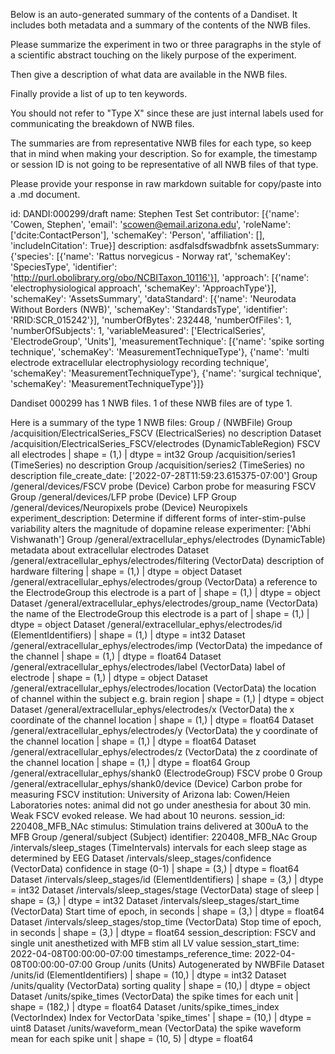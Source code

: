 
Below is an auto-generated summary of the contents of a Dandiset. It includes both metadata and a summary of the contents of the NWB files.

Please summarize the experiment in two or three paragraphs in the style of a scientific abstract touching on the likely purpose of the experiment.

Then give a description of what data are available in the NWB files.

Finally provide a list of up to ten keywords.

You should not refer to "Type X" since these are just internal labels used for communicating the breakdown of NWB files.

The summaries are from representative NWB files for each type, so keep that in mind when making your description. So for example, the timestamp or session ID is not going to be representative of all NWB files of that type.

Please provide your response in raw markdown suitable for copy/paste into a .md document.


id: DANDI:000299/draft
name: Stephen Test Set
contributor: [{'name': 'Cowen, Stephen', 'email': 'scowen@email.arizona.edu', 'roleName': ['dcite:ContactPerson'], 'schemaKey': 'Person', 'affiliation': [], 'includeInCitation': True}]
description: asdfalsdfswadbfnk
assetsSummary: {'species': [{'name': 'Rattus norvegicus - Norway rat', 'schemaKey': 'SpeciesType', 'identifier': 'http://purl.obolibrary.org/obo/NCBITaxon_10116'}], 'approach': [{'name': 'electrophysiological approach', 'schemaKey': 'ApproachType'}], 'schemaKey': 'AssetsSummary', 'dataStandard': [{'name': 'Neurodata Without Borders (NWB)', 'schemaKey': 'StandardsType', 'identifier': 'RRID:SCR_015242'}], 'numberOfBytes': 232448, 'numberOfFiles': 1, 'numberOfSubjects': 1, 'variableMeasured': ['ElectricalSeries', 'ElectrodeGroup', 'Units'], 'measurementTechnique': [{'name': 'spike sorting technique', 'schemaKey': 'MeasurementTechniqueType'}, {'name': 'multi electrode extracellular electrophysiology recording technique', 'schemaKey': 'MeasurementTechniqueType'}, {'name': 'surgical technique', 'schemaKey': 'MeasurementTechniqueType'}]}

Dandiset 000299 has 1 NWB files.
1 of these NWB files are of type 1.


Here is a summary of the type 1 NWB files:
  Group / (NWBFile) 
  Group /acquisition/ElectricalSeries_FSCV (ElectricalSeries) no description
  Dataset /acquisition/ElectricalSeries_FSCV/electrodes (DynamicTableRegion) FSCV all electrodes | shape = (1,) | dtype = int32
  Group /acquisition/series1 (TimeSeries) no description
  Group /acquisition/series2 (TimeSeries) no description
  file_create_date: ['2022-07-28T11:59:23.615375-07:00']
  Group /general/devices/FSCV probe (Device) Carbon probe for measuring FSCV
  Group /general/devices/LFP probe (Device) LFP
  Group /general/devices/Neuropixels probe (Device) Neuropixels
  experiment_description: Determine if different forms of inter-stim-pulse variability alters the magnitude of dopamine release
  experimenter: ['Abhi Vishwanath']
  Group /general/extracellular_ephys/electrodes (DynamicTable) metadata about extracellular electrodes
  Dataset /general/extracellular_ephys/electrodes/filtering (VectorData) description of hardware filtering | shape = (1,) | dtype = object
  Dataset /general/extracellular_ephys/electrodes/group (VectorData) a reference to the ElectrodeGroup this electrode is a part of | shape = (1,) | dtype = object
  Dataset /general/extracellular_ephys/electrodes/group_name (VectorData) the name of the ElectrodeGroup this electrode is a part of | shape = (1,) | dtype = object
  Dataset /general/extracellular_ephys/electrodes/id (ElementIdentifiers)  | shape = (1,) | dtype = int32
  Dataset /general/extracellular_ephys/electrodes/imp (VectorData) the impedance of the channel | shape = (1,) | dtype = float64
  Dataset /general/extracellular_ephys/electrodes/label (VectorData) label of electrode | shape = (1,) | dtype = object
  Dataset /general/extracellular_ephys/electrodes/location (VectorData) the location of channel within the subject e.g. brain region | shape = (1,) | dtype = object
  Dataset /general/extracellular_ephys/electrodes/x (VectorData) the x coordinate of the channel location | shape = (1,) | dtype = float64
  Dataset /general/extracellular_ephys/electrodes/y (VectorData) the y coordinate of the channel location | shape = (1,) | dtype = float64
  Dataset /general/extracellular_ephys/electrodes/z (VectorData) the z coordinate of the channel location | shape = (1,) | dtype = float64
  Group /general/extracellular_ephys/shank0 (ElectrodeGroup) FSCV probe 0
  Group /general/extracellular_ephys/shank0/device (Device) Carbon probe for measuring FSCV
  institution: University of Arizona
  lab: Cowen/Heien Laboratories
  notes: animal did not go under anesthesia for about 30 min. Weak FSCV evoked release. We had about 10 neurons.
  session_id: 220408_MFB_NAc
  stimulus: Stimulation trains delivered at 300uA to the MFB
  Group /general/subject (Subject) 
  identifier: 220408_MFB_NAc
  Group /intervals/sleep_stages (TimeIntervals) intervals for each sleep stage as determined by EEG
  Dataset /intervals/sleep_stages/confidence (VectorData) confidence in stage (0-1) | shape = (3,) | dtype = float64
  Dataset /intervals/sleep_stages/id (ElementIdentifiers)  | shape = (3,) | dtype = int32
  Dataset /intervals/sleep_stages/stage (VectorData) stage of sleep | shape = (3,) | dtype = int32
  Dataset /intervals/sleep_stages/start_time (VectorData) Start time of epoch, in seconds | shape = (3,) | dtype = float64
  Dataset /intervals/sleep_stages/stop_time (VectorData) Stop time of epoch, in seconds | shape = (3,) | dtype = float64
  session_description: FSCV and single unit anesthetized with MFB stim all LV value
  session_start_time: 2022-04-08T00:00:00-07:00
  timestamps_reference_time: 2022-04-08T00:00:00-07:00
  Group /units (Units) Autogenerated by NWBFile
  Dataset /units/id (ElementIdentifiers)  | shape = (10,) | dtype = int32
  Dataset /units/quality (VectorData) sorting quality | shape = (10,) | dtype = object
  Dataset /units/spike_times (VectorData) the spike times for each unit | shape = (182,) | dtype = float64
  Dataset /units/spike_times_index (VectorIndex) Index for VectorData 'spike_times' | shape = (10,) | dtype = uint8
  Dataset /units/waveform_mean (VectorData) the spike waveform mean for each spike unit | shape = (10, 5) | dtype = float64
